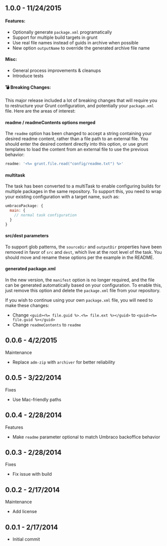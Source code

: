 ## 1.0.0 - 11/24/2015

#### Features:

* Optionally generate `package.xml` programatically
* Support for multiple build targets in grunt
* Use real file names instead of guids in archive when possible
* New option `outputName` to override the generated archive file name

#### Misc: 
* General process improvements & cleanups
* Introduce tests

#### :bomb: Breaking Changes:

This major release included a lot of breaking changes that will require you to restructure your Grunt configuration, and potentially your `package.xml` file.  Here are the areas of interest:

#### readme / readmeContents options merged
The `readme` option has been changed to accept a string containing your desired readme content, rather than a file path to an external file.  You should enter the desired content directly into this option, or use grunt templates to load the content from an external file to use the previous behavior:

```js
readme: '<%= grunt.file.read("config/readme.txt") %>'
```

#### multitask
The task has been converted to a multiTask to enable configuring builds for multiple packages in the same repository.  To support this, you need to wrap your existing configuration with a target name, such as:

```js
umbracoPackage: {
  main: {
    // normal task configuration
  }
}
```
#### src/dest parameters
To support glob patterns, the `sourceDir` and `outputDir` properties have been removed in favor of `src` and `dest`, which live at the root level of the task.  You should move and rename these options per the example in the README.

#### generated package.xml
In the new version, the `manifest` option is no longer required, and the file can be generated automatically based on your configuration.  To enable this, just remove this option and delete the `package.xml` file from your repository.

If you wish to continue using your own `package.xml` file, you will need to make these changes:

* Change `<guid><%= file.guid %>.<%= file.ext %></guid>` to `<guid><%= file.guid %></guid>`
* Change `readmeContents` to `readme`

## 0.0.6 - 4/2/2015

Maintenance
* Replace `adm-zip` with `archiver` for better reliability

## 0.0.5 - 3/22/2014

Fixes
* Use Mac-friendly paths

## 0.0.4 - 2/28/2014

Features
* Make `readme` parameter optional to match Umbraco backoffice behavior

## 0.0.3 - 2/28/2014

Fixes
* Fix issue with build

## 0.0.2 - 2/17/2014

Maintenance
* Add license

## 0.0.1 - 2/17/2014

* Initial commit
